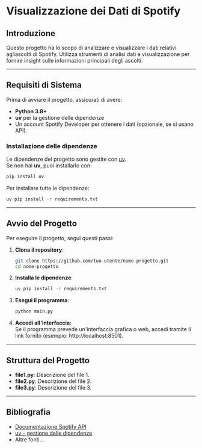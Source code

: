 # Visualizzazione dei Dati di Spotify

## Introduzione  
Questo progetto ha lo scopo di analizzare e visualizzare i dati relativi agliascolti di Spotify. Utilizza strumenti di analisi dati e visualizzazione per fornire insight sulle informazioni
principali degli ascolti.

---

## Requisiti di Sistema  
Prima di avviare il progetto, assicurati di avere:  
- **Python 3.8+**  
- **uv** per la gestione delle dipendenze  
- Un account Spotify Developer per ottenere i dati (opzionale, se si usano API).  

### Installazione delle dipendenze  
Le dipendenze del progetto sono gestite con [uv](https://github.com/astral-sh/uv).  
Se non hai **uv**, puoi installarlo con:  
```bash
pip install uv
```

Per installare tutte le dipendenze:  
```bash
uv pip install -r requirements.txt
```

---

## Avvio del Progetto  
Per eseguire il progetto, segui questi passi:  

1. **Clona il repository**:  
   ```bash
   git clone https://github.com/tuo-utente/nome-progetto.git
   cd nome-progetto
   ```

2. **Installa le dipendenze**:  
   ```bash
   uv pip install -r requirements.txt
   ```

3. **Esegui il programma**:  
   ```bash
   python main.py
   ```

4. **Accedi all'interfaccia**:  
   Se il programma prevede un'interfaccia grafica o web, accedi tramite il link fornito (esempio: http://localhost:8501).  

---

## Struttura del Progetto  

- **file1.py**: Descrizione del file 1.  
- **file2.py**: Descrizione del file 2.  
- **file3.py**: Descrizione del file 3.  

---

## Bibliografia  
- [Documentazione Spotify API](https://developer.spotify.com/documentation/web-api/)  
- [uv - gestione delle dipendenze](https://github.com/astral-sh/uv)  
- Altre fonti...
